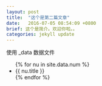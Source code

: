 ```yaml
---
layout: post
title:  "这个是第二篇文章"
date:   2016-07-05 08:54:09 +0800
brief: 这个是简介。欢迎你啦。。
categories: jekyll update
---
```



<div>

使用 _data 数据文件

<ul>
{% for nu in site.data.num %}
  <li>
    <!-- <a href="https://github.com/{{ member.github }}"> -->
      {{ nu.title }}
    <!-- </a> -->
  </li>
{% endfor %}
</ul>


</div>
